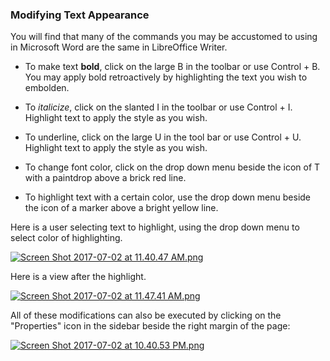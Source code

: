 ### Modifying Text Appearance


You will find that many of the commands you may be accustomed to using in Microsoft Word are the same in LibreOffice Writer.


* To make text **bold**, click on the large B in the toolbar or use Control + B. You may apply bold retroactively by highlighting the text you wish to embolden.

* To *italicize*, click on the slanted I in the toolbar or use Control + I. Highlight text to apply the style as you wish.

* To underline, click on the large U in the tool bar or use Control + U. Highlight text to apply the style as you wish.

* To change font color, click on the drop down menu beside the icon of T with a paintdrop above a brick red line.

* To highlight text with a certain color, use the drop down menu beside the icon of a marker above a bright yellow line.

Here is a user selecting text to highlight, using the drop down menu to select color of highlighting.


[![Screen Shot 2017-07-02 at 11.40.47 AM.png](https://s19.postimg.org/rfzesxv43/Screen_Shot_2017-07-02_at_11.40.47_AM.png)](https://postimg.org/image/4eitn6vgf/)

Here is a view after the highlight.

[![Screen Shot 2017-07-02 at 11.47.41 AM.png](https://s19.postimg.org/on678wurn/Screen_Shot_2017-07-02_at_11.47.41_AM.png)](https://postimg.org/image/im8ibu85b/)

All of these modifications can also be executed by clicking on the "Properties" icon in the sidebar beside the right margin of the page:

[![Screen Shot 2017-07-02 at 10.40.53 PM.png](https://s19.postimg.org/s7aihor0j/Screen_Shot_2017-07-02_at_10.40.53_PM.png)](https://postimg.org/image/9rq1kacvz/)
